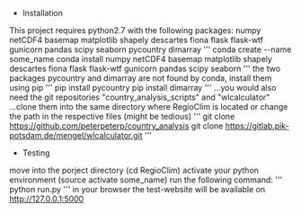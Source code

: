 

* Installation

This project requires python2.7 with the following packages:  numpy netCDF4 basemap matplotlib shapely descartes fiona flask flask-wtf gunicorn pandas scipy seaborn pycountry dimarray
'''
conda create --name some_name
conda install numpy netCDF4 basemap matplotlib shapely descartes fiona flask flask-wtf gunicorn pandas scipy seaborn
'''
the two packages pycountry and dimarray are not found by conda, install them using pip
'''
pip install pycountry
pip install dimarray
'''
...you would also need the git repositories "country_analysis_scripts" and "wlcalculator"
...clone them into the same directory where RegioClim is located or change the path in the respective files (might be tedious)
'''
git clone https://github.com/peterpeterp/country_analysis
git clone https://gitlab.pik-potsdam.de/mengel/wlcalculator.git
'''
* Testing

move into the porject directory (cd RegioClim)
activate your python environment (source activate some_name)
run the following command:
'''
python run.py
'''
in your browser the test-website will be available on http://127.0.0.1:5000
